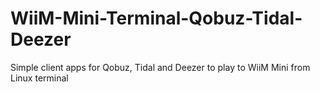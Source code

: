 # WiiM-Mini-Terminal-Qobuz-Tidal-Deezer
Simple client apps for Qobuz, Tidal and Deezer to play to WiiM Mini from Linux terminal
